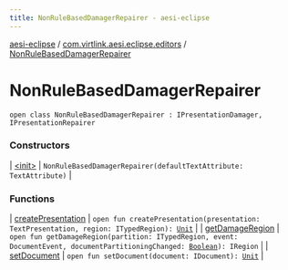 ```yaml
---
title: NonRuleBasedDamagerRepairer - aesi-eclipse
---
```


[aesi-eclipse](../../index.html) / [com.virtlink.aesi.eclipse.editors](../index.html) / [NonRuleBasedDamagerRepairer](.)

# NonRuleBasedDamagerRepairer

`open class NonRuleBasedDamagerRepairer : IPresentationDamager, IPresentationRepairer`

### Constructors

| [&lt;init&gt;](-init-.html) | `NonRuleBasedDamagerRepairer(defaultTextAttribute: TextAttribute)` |

### Functions

| [createPresentation](create-presentation.html) | `open fun createPresentation(presentation: TextPresentation, region: ITypedRegion): `[`Unit`](https://kotlinlang.org/api/latest/jvm/stdlib/kotlin/-unit/index.html) |
| [getDamageRegion](get-damage-region.html) | `open fun getDamageRegion(partition: ITypedRegion, event: DocumentEvent, documentPartitioningChanged: `[`Boolean`](https://kotlinlang.org/api/latest/jvm/stdlib/kotlin/-boolean/index.html)`): IRegion` |
| [setDocument](set-document.html) | `open fun setDocument(document: IDocument): `[`Unit`](https://kotlinlang.org/api/latest/jvm/stdlib/kotlin/-unit/index.html) |

